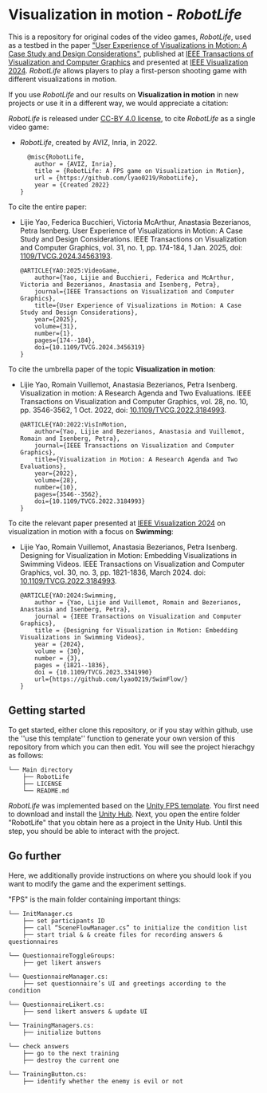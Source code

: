# Visualization in motion - *RobotLife*

This is a repository for original codes of the video games, *RobotLife*, used as a testbed in the paper ["User Experience of Visualizations in Motion: A Case Study and Design Considerations"](https://doi.org/10.1109/TVCG.2024.3456319), published at [IEEE Transactions of Visualization and Computer Graphics](https://www.computer.org/csdl/journal/tg) and presented at [IEEE Visualization 2024](https://ieeevis.org/year/2024/welcome).
*RobotLife* allows players to play a first-person shooting game with different visualizations in motion.

If you use *RobotLife* and our results on **Visualization in motion** in new projects or use it in a different way, we would appreciate a citation:

*RobotLife* is released under [CC-BY 4.0 license](https://creativecommons.org/licenses/by/4.0/), to cite *RobotLife* as a single video game: 

* *RobotLife*, created by AVIZ, Inria, in 2022.

    ```
      @misc{RobotLife,
        author = {AVIZ, Inria},
        title = {RobotLife: A FPS game on Visualization in Motion},
        url = {https://github.com/lyao0219/RobotLife},
        year = {Created 2022}
    }
    ```

To cite the entire paper:

* Lijie Yao, Federica Bucchieri, Victoria McArthur, Anastasia Bezerianos, Petra Isenberg. User Experience of Visualizations in Motion: A Case Study and Design Considerations. IEEE Transactions on Visualization and Computer Graphics, vol. 31, no. 1, pp. 174-184, 1 Jan. 2025, doi: [1109/TVCG.2024.34563193](https://doi.org/1109/TVCG.2024.3456319).

    ```
    @ARTICLE{YAO:2025:VideoGame,
        author={Yao, Lijie and Bucchieri, Federica and McArthur, Victoria and Bezerianos, Anastasia and Isenberg, Petra},
        journal={IEEE Transactions on Visualization and Computer Graphics}, 
        title={User Experience of Visualizations in Motion: A Case Study and Design Considerations}, 
        year={2025},
        volume={31},
        number={1},
        pages={174--184},
        doi={10.1109/TVCG.2024.3456319}
    }
    
    ```

To cite the umbrella paper of the topic **Visualization in motion**:

* Lijie Yao, Romain Vuillemot, Anastasia Bezerianos, Petra Isenberg. Visualization in motion: A Research Agenda and Two Evaluations. IEEE Transactions on Visualization and Computer Graphics, vol. 28, no. 10, pp. 3546-3562, 1 Oct. 2022, doi: [10.1109/TVCG.2022.3184993](https://doi.org/10.1109/TVCG.2022.3184993).

    ```
    @ARTICLE{YAO:2022:VisInMotion,
        author={Yao, Lijie and Bezerianos, Anastasia and Vuillemot, Romain and Isenberg, Petra},
        journal={IEEE Transactions on Visualization and Computer Graphics}, 
        title={Visualization in Motion: A Research Agenda and Two Evaluations}, 
        year={2022},
        volume={28},
        number={10},
        pages={3546--3562},
        doi={10.1109/TVCG.2022.3184993}
    }
    ```

To cite the relevant paper presented at [IEEE Visualization 2024](https://ieeevis.org/year/2024/welcome) on visualization in motion with a focus on **Swimming**:

* Lijie Yao, Romain Vuillemot, Anastasia Bezerianos, Petra Isenberg. Designing for Visualization in Motion: Embedding Visualizations in Swimming Videos. IEEE Transactions on Visualization and Computer Graphics, vol. 30, no. 3, pp. 1821-1836, March 2024. doi: [10.1109/TVCG.2022.3184993](https://doi.org/10.1109/10.1109/TVCG.2023.3341990).

    ```
    @ARTICLE{YAO:2024:Swimming,
        author = {Yao, Lijie and Vuillemot, Romain and Bezerianos, Anastasia and Isenberg, Petra},
        journal = {IEEE Transactions on Visualization and Computer Graphics}, 
        title = {Designing for Visualization in Motion: Embedding Visualizations in Swimming Videos}, 
        year = {2024},
        volume = {30},
        number = {3},
        pages = {1821--1836},
        doi = {10.1109/TVCG.2023.3341990}
        url={https://github.com/lyao0219/SwimFlow/}
    }
    ```


## Getting started

To get started, either clone this repository, or if you stay within github, use the ''use this template'' function to generate your own version of this repository from which you can then edit. You will see the project hierachgy as follows:

```
└── Main directory
    ├── RobotLife
    ├── LICENSE
    └── README.md
```

*RobotLife* was implemented based on the [Unity FPS template](https://learn.unity.com/project/fps-template).
You first need to download and install the [Unity Hub](https://unity.com/unity-hub). Next, you open the entire folder "RobotLife" that you obtain here as a project in the Unity Hub.
Until this step, you should be able to interact with the project.

## Go further

Here, we additionally provide instructions on where you should look if you want to modify the game and the experiment settings.

"FPS" is the main folder containing important things: 

```
└── InitManager.cs
    ├── set participants ID
    ├── call “SceneFlowManager.cs” to initialize the condition list
    ├── start trial & & create files for recording answers & questionnaires

└── QuestionnaireToggleGroups:
    ├── get likert answers

└── QuestionnaireManager.cs:
    ├── set questionnaire’s UI and greetings according to the condition

└── QuestionnaireLikert.cs:
    ├── send likert answers & update UI

└── TrainingManagers.cs:
    ├── initialize buttons

└── check answers
    ├── go to the next training
    ├── destroy the current one

└── TrainingButton.cs:
    ├── identify whether the enemy is evil or not

```





